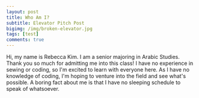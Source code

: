 ```yaml
---
layout: post
title: Who Am I?
subtitle: Elevator Pitch Post
bigimg: /img/broken-elevator.jpg
tags: [test]
comments: true
---
```


Hi, my name is Rebecca Kim. I am a senior majoring in Arabic Studies. Thank you so much for admitting me into this class! I have no experience in sewing or coding, so I'm excited to learn with everyone here. As I have no knowledge of coding, I'm hoping to venture into the field and see what's possible. A boring fact about me is that I have no sleeping schedule to speak of whatsoever.










